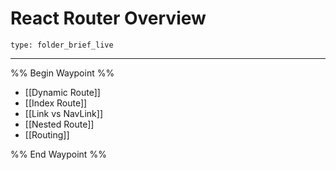 # React Router Overview
 
```ccard
type: folder_brief_live
```
 
---

%% Begin Waypoint %%
- [[Dynamic Route]]
- [[Index Route]]
- [[Link vs NavLink]]
- [[Nested Route]]
- [[Routing]]

%% End Waypoint %%